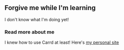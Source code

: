 ## Forgive me while I'm learning

I don't know what I'm doing yet!

### Read more about me

I knew how to use Carrd at least! Here's [my personal site](catherinecusick.com)
